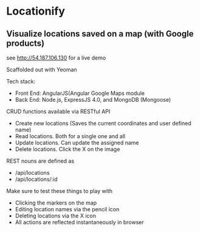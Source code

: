 Locationify
=====================

Visualize locations saved on a map (with Google products)
------------------------------------------------------------

see http://54.187.106.130 for a live demo

Scaffolded out with Yeoman

Tech stack:
* Front End: AngularJS(Angular Google Maps module
* Back End: Node.js, ExpressJS 4.0, and MongoDB (Mongoose)

CRUD functions available via RESTful API
* Create new locations (Saves the current coordinates and user defined name)
* Read locations. Both for a single one and all
* Update locations. Can update the assigned name
* Delete locations. Click the X on the image

REST nouns are defined as
* /api/locations
* /api/locations/:id

Make sure to test these things to play with
* Clicking the markers on the map
* Editing location names via the pencil icon
* Deleting locations via the X icon
* All actions are reflected instantaneously in browser
